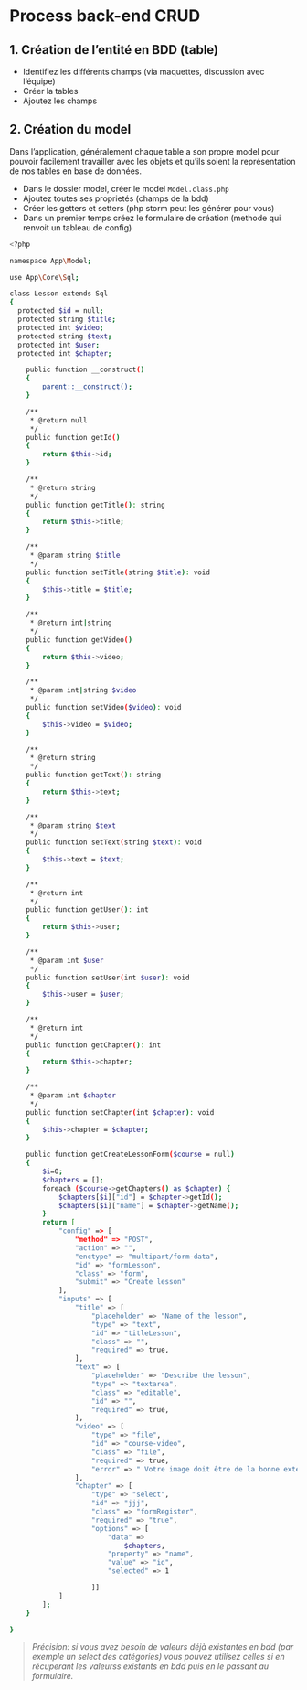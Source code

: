 # Process back-end CRUD

## 1. Création de l’entité en BDD (table)

- Identifiez les différents champs (via maquettes, discussion avec l’équipe)
- Créer la tables
- Ajoutez les champs

## 2. Création du model

Dans l’application, généralement chaque table a son propre model pour pouvoir facilement travailler avec les objets et qu’ils soient la représentation de nos tables en base de données.

- Dans le dossier model, créer le model `Model.class.php`
- Ajoutez toutes ses proprietés (champs de la bdd)
- Créer les getters et setters (php storm peut les générer pour vous)
- Dans un premier temps créez le formulaire de création (methode qui renvoit un tableau de config)

```bash
<?php

namespace App\Model;

use App\Core\Sql;

class Lesson extends Sql
{
  protected $id = null;
  protected string $title;
  protected int $video;
  protected string $text;
  protected int $user;
  protected int $chapter;

    public function __construct()
    {
        parent::__construct();
    }

    /**
     * @return null
     */
    public function getId()
    {
        return $this->id;
    }

    /**
     * @return string
     */
    public function getTitle(): string
    {
        return $this->title;
    }

    /**
     * @param string $title
     */
    public function setTitle(string $title): void
    {
        $this->title = $title;
    }

    /**
     * @return int|string
     */
    public function getVideo()
    {
        return $this->video;
    }

    /**
     * @param int|string $video
     */
    public function setVideo($video): void
    {
        $this->video = $video;
    }

    /**
     * @return string
     */
    public function getText(): string
    {
        return $this->text;
    }

    /**
     * @param string $text
     */
    public function setText(string $text): void
    {
        $this->text = $text;
    }

    /**
     * @return int
     */
    public function getUser(): int
    {
        return $this->user;
    }

    /**
     * @param int $user
     */
    public function setUser(int $user): void
    {
        $this->user = $user;
    }

    /**
     * @return int
     */
    public function getChapter(): int
    {
        return $this->chapter;
    }

    /**
     * @param int $chapter
     */
    public function setChapter(int $chapter): void
    {
        $this->chapter = $chapter;
    }

    public function getCreateLessonForm($course = null)
    {
        $i=0;
        $chapters = [];
        foreach ($course->getChapters() as $chapter) {
            $chapters[$i]["id"] = $chapter->getId();
            $chapters[$i]["name"] = $chapter->getName();
        }
        return [
            "config" => [
                "method" => "POST",
                "action" => "",
                "enctype" => "multipart/form-data",
                "id" => "formLesson",
                "class" => "form",
                "submit" => "Create lesson"
            ],
            "inputs" => [
                "title" => [
                    "placeholder" => "Name of the lesson",
                    "type" => "text",
                    "id" => "titleLesson",
                    "class" => "",
                    "required" => true,
                ],
                "text" => [
                    "placeholder" => "Describe the lesson",
                    "type" => "textarea",
                    "class" => "editable",
                    "id" => "",
                    "required" => true,
                ],
                "video" => [
                    "type" => "file",
                    "id" => "course-video",
                    "class" => "file",
                    "required" => true,
                    "error" => " Votre image doit être de la bonne extension",
                ],
                "chapter" => [
                    "type" => "select",
                    "id" => "jjj",
                    "class" => "formRegister",
                    "required" => "true",
                    "options" => [
                        "data" =>
                            $chapters,
                        "property" => "name",
                        "value" => "id",
                        "selected" => 1

                    ]]
            ]
        ];
    }

}
```

> *Précision: si vous avez besoin de valeurs déjà existantes en bdd (par exemple un select des catégories) vous pouvez utilisez celles si en récuperant les valeurss existants en bdd puis en le passant au formulaire.*
>
